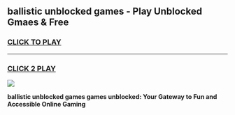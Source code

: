
## ballistic unblocked games - Play Unblocked Gmaes & Free
<h3>
<a href="https://premium.freeplayer.one?title=ballistic_unblocked_games&ref=19F">CLICK TO PLAY</a></h3>
<hr>

<h3>
<a href="https://premium.freeplayer.one?title=ballistic_unblocked_games&ref=19F">CLICK 2 PLAY</a>
  
</h3>

<a href="https://premium.freeplayer.one?title=ballistic_unblocked_games&ref=19F/"><img src="https://clearcache.store/games.png"></a>


**ballistic unblocked games games unblocked: Your Gateway to Fun and Accessible Online Gaming**
